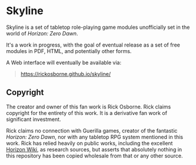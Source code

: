 # Skyline

Skyline is a set of tabletop role-playing game modules unofficially set in the world of _Horizon: Zero Dawn_.

It's a work in progress, with the goal of eventual release as a set of free modules in PDF, HTML, and potentially other forms.

A Web interface will eventually be available via:

> https://rickosborne.github.io/skyline/

## Copyright

The creator and owner of this fan work is Rick Osborne.
Rick claims copyright for the entirety of this work.
It is a derivative fan work of significant investment.

Rick claims no connection with Guerilla games, creator of the fantastic _Horizon: Zero Dawn_, nor with any tabletop RPG system mentioned in this work.
Rick has relied heavily on public works, including the excellent [Horizon Wiki](https://horizon.fandom.com/), as research sources, but asserts that absolutely nothing in this repository has been copied wholesale from that or any other source.

